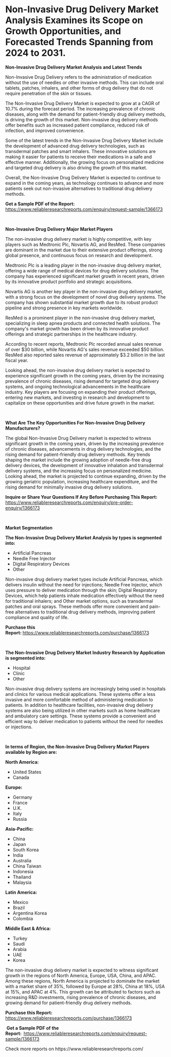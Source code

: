 <p><h1>Non-Invasive Drug Delivery Market Analysis Examines its Scope on Growth Opportunities, and Forecasted Trends Spanning from 2024 to 2031.</h1></p><p><strong>Non-Invasive Drug Delivery Market Analysis and Latest Trends</strong></p>
<p><p>Non-Invasive Drug Delivery refers to the administration of medication without the use of needles or other invasive methods. This can include oral tablets, patches, inhalers, and other forms of drug delivery that do not require penetration of the skin or tissues. </p><p>The Non-Invasive Drug Delivery Market is expected to grow at a CAGR of 10.7% during the forecast period. The increasing prevalence of chronic diseases, along with the demand for patient-friendly drug delivery methods, is driving the growth of this market. Non-invasive drug delivery methods offer benefits such as increased patient compliance, reduced risk of infection, and improved convenience.</p><p>Some of the latest trends in the Non-Invasive Drug Delivery Market include the development of advanced drug delivery technologies, such as transdermal patches and smart inhalers. These innovative solutions are making it easier for patients to receive their medications in a safe and effective manner. Additionally, the growing focus on personalized medicine and targeted drug delivery is also driving the growth of this market.</p><p>Overall, the Non-Invasive Drug Delivery Market is expected to continue to expand in the coming years, as technology continues to advance and more patients seek out non-invasive alternatives to traditional drug delivery methods.</p></p>
<p><strong>Get a Sample PDF of the Report:&nbsp;</strong> <a href="https://www.reliableresearchreports.com/enquiry/request-sample/1366173">https://www.reliableresearchreports.com/enquiry/request-sample/1366173</a></p>
<p>&nbsp;</p>
<p><strong>Non-Invasive Drug Delivery Major Market Players</strong></p>
<p><p>The non-invasive drug delivery market is highly competitive, with key players such as Medtronic Plc, Novartis AG, and ResMed. These companies are dominant in the market due to their extensive product offerings, strong global presence, and continuous focus on research and development. </p><p>Medtronic Plc is a leading player in the non-invasive drug delivery market, offering a wide range of medical devices for drug delivery solutions. The company has experienced significant market growth in recent years, driven by its innovative product portfolio and strategic acquisitions.</p><p>Novartis AG is another key player in the non-invasive drug delivery market, with a strong focus on the development of novel drug delivery systems. The company has shown substantial market growth due to its robust product pipeline and strong presence in key markets worldwide.</p><p>ResMed is a prominent player in the non-invasive drug delivery market, specializing in sleep apnea products and connected health solutions. The company's market growth has been driven by its innovative product offerings and strategic partnerships in the healthcare industry.</p><p>According to recent reports, Medtronic Plc recorded annual sales revenue of over $30 billion, while Novartis AG's sales revenue exceeded $50 billion. ResMed also reported sales revenue of approximately $3.2 billion in the last fiscal year.</p><p>Looking ahead, the non-invasive drug delivery market is expected to experience significant growth in the coming years, driven by the increasing prevalence of chronic diseases, rising demand for targeted drug delivery systems, and ongoing technological advancements in the healthcare industry. Key players are focusing on expanding their product offerings, entering new markets, and investing in research and development to capitalize on these opportunities and drive future growth in the market.</p></p>
<p>&nbsp;</p>
<p><strong>What Are The Key Opportunities For Non-Invasive Drug Delivery Manufacturers?</strong></p>
<p><p>The global Non-Invasive Drug Delivery market is expected to witness significant growth in the coming years, driven by the increasing prevalence of chronic diseases, advancements in drug delivery technologies, and the rising demand for patient-friendly drug delivery methods. Key trends shaping the market include the growing adoption of needle-free drug delivery devices, the development of innovative inhalation and transdermal delivery systems, and the increasing focus on personalized medicine. Looking ahead, the market is projected to continue expanding, driven by the growing geriatric population, increasing healthcare expenditure, and the rising demand for minimally invasive drug delivery solutions.</p></p>
<p><strong>Inquire or Share Your Questions If Any Before Purchasing This Report:</strong> <a href="https://www.reliableresearchreports.com/enquiry/pre-order-enquiry/1366173">https://www.reliableresearchreports.com/enquiry/pre-order-enquiry/1366173</a></p>
<p>&nbsp;</p>
<p><strong>Market Segmentation</strong></p>
<p><strong>The Non-Invasive Drug Delivery Market Analysis by types is segmented into:</strong></p>
<p><ul><li>Artificial Pancreas</li><li>Needle Free Injector</li><li>Digital Respiratory Devices</li><li>Other</li></ul></p>
<p><p>Non-invasive drug delivery market types include Artificial Pancreas, which delivers insulin without the need for injections; Needle Free Injector, which uses pressure to deliver medication through the skin; Digital Respiratory Devices, which help patients inhale medication effectively without the need for traditional inhalers; and Other market options, such as transdermal patches and oral sprays. These methods offer more convenient and pain-free alternatives to traditional drug delivery methods, improving patient compliance and quality of life.</p></p>
<p><strong>Purchase this Report:&nbsp;</strong><a href="https://www.reliableresearchreports.com/purchase/1366173">https://www.reliableresearchreports.com/purchase/1366173</a></p>
<p>&nbsp;</p>
<p><strong>The Non-Invasive Drug Delivery Market Industry Research by Application is segmented into:</strong></p>
<p><ul><li>Hospital</li><li>Clinic</li><li>Other</li></ul></p>
<p><p>Non-invasive drug delivery systems are increasingly being used in hospitals and clinics for various medical applications. These systems offer a less invasive and more comfortable method of administering medication to patients. In addition to healthcare facilities, non-invasive drug delivery systems are also being utilized in other markets such as home healthcare and ambulatory care settings. These systems provide a convenient and efficient way to deliver medication to patients without the need for needles or injections.</p></p>
<p>&nbsp;</p>
<p><strong>In terms of Region, the Non-Invasive Drug Delivery Market Players available by Region are:</strong></p>
<p>
    <p> <strong> North America: </strong>
        <ul>
            <li>United States</li>
            <li>Canada</li>
        </ul>
        </p> 
    <p> <strong> Europe: </strong>
        <ul>
            <li>Germany</li>
            <li>France</li>
            <li>U.K.</li>
            <li>Italy</li>
            <li>Russia</li>
        </ul>
        </p> 
    <p> <strong> Asia-Pacific: </strong>
        <ul>
            <li>China</li>
            <li>Japan</li>
            <li>South Korea</li>
            <li>India</li>
            <li>Australia</li>
            <li>China Taiwan</li>
            <li>Indonesia</li>
            <li>Thailand</li>
            <li>Malaysia</li>
        </ul>
        </p> 
    <p> <strong> Latin America: </strong>
        <ul>
            <li>Mexico</li>
            <li>Brazil</li>
            <li>Argentina Korea</li>
            <li>Colombia</li>
        </ul>
        </p> 
    <p> <strong> Middle East & Africa: </strong>
        <ul>
            <li>Turkey</li>
            <li>Saudi</li>
            <li>Arabia</li>
            <li>UAE</li>
            <li>Korea</li>
        </ul>
    </p>
    </p>
<p><p>The non-invasive drug delivery market is expected to witness significant growth in the regions of North America, Europe, USA, China, and APAC. Among these regions, North America is projected to dominate the market with a market share of 35%, followed by Europe at 28%, China at 18%, USA at 15%, and APAC at 4%. This growth can be attributed to factors such as increasing R&D investments, rising prevalence of chronic diseases, and growing demand for patient-friendly drug delivery methods.</p></p>
<p><strong>Purchase this Report: </strong><a href="https://www.reliableresearchreports.com/purchase/1366173">https://www.reliableresearchreports.com/purchase/1366173</a></p>
<p>&nbsp;<strong>Get a Sample PDF of the Report:&nbsp;&nbsp;</strong><a href="https://www.reliableresearchreports.com/enquiry/request-sample/1366173">https://www.reliableresearchreports.com/enquiry/request-sample/1366173</a></p>
<p><strong></strong></p>
<p>Check more reports on https://www.reliableresearchreports.com/</p>